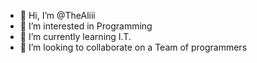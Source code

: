 - 👋 Hi, I’m @TheAliii
- 👀 I’m interested in Programming 
- 🌱 I’m currently learning I.T.
- 💞️ I’m looking to collaborate on a Team of programmers

<!---
TheAliii/TheAliii is a ✨ special ✨ repository because its `README.md` (this file) appears on your GitHub profile.
You can click the Preview link to take a look at your changes.
--->
